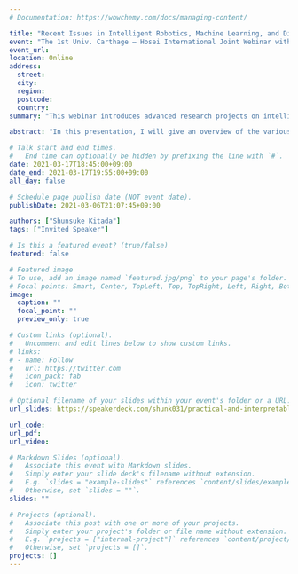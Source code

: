 ```yaml
---
# Documentation: https://wowchemy.com/docs/managing-content/

title: "Recent Issues in Intelligent Robotics, Machine Learning, and Distributed System"
event: "The 1st Univ. Carthage – Hosei International Joint Webinar with honorable support by the Embassy of the Republic of Tunisia in Japan"
event_url:
location: Online
address:
  street:
  city:
  region:
  postcode:
  country:
summary: "This webinar introduces advanced research projects on intelligent robotics, Machine Learning and Distributed System under the joint auspices of the engineering faculties of University of Carthage and Hosei University, IIST: Institute of Integrated Science and Technology, to promote international research and educational collaboration among their affiliated schools."

abstract: "In this presentation, I will give an overview of the various works based on deep learning in our Iyatomi's lab, and especially introduce my research on natural language processing (NLP). Today, deep learning is a fundamental technology that attracts a great deal of attention and has become a keystone of Artificial Intelligence (AI). This technology has demonstrated many outstanding achievements in a variety of tasks. In our lab, for example, we have published various achievements in automatic plant disease diagnosis, cancer diagnosis, content-based image retrieval from brain MRI, cybersecurity, as well as NLP is no exception. NLP is one of a field of AI that gives the machines the ability to read, understand and derive meaning from human languages, and deep learning models have provided excellent performance in this field as well. However, the models generally become a black box that is difficult to interpret for prediction from a human perspective. This presentation will introduce some techniques and models used to interpret the model predictions I am working on, from both basic and applied research aspects. "

# Talk start and end times.
#   End time can optionally be hidden by prefixing the line with `#`.
date: 2021-03-17T18:45:00+09:00
date_end: 2021-03-17T19:55:00+09:00
all_day: false

# Schedule page publish date (NOT event date).
publishDate: 2021-03-06T21:07:45+09:00

authors: ["Shunsuke Kitada"]
tags: ["Invited Speaker"]

# Is this a featured event? (true/false)
featured: false

# Featured image
# To use, add an image named `featured.jpg/png` to your page's folder. 
# Focal points: Smart, Center, TopLeft, Top, TopRight, Left, Right, BottomLeft, Bottom, BottomRight.
image:
  caption: ""
  focal_point: ""
  preview_only: true

# Custom links (optional).
#   Uncomment and edit lines below to show custom links.
# links:
# - name: Follow
#   url: https://twitter.com
#   icon_pack: fab
#   icon: twitter

# Optional filename of your slides within your event's folder or a URL.
url_slides: https://speakerdeck.com/shunk031/practical-and-interpretable-deep-learning-techniques-in-our-iyatomis-lab

url_code:
url_pdf:
url_video:

# Markdown Slides (optional).
#   Associate this event with Markdown slides.
#   Simply enter your slide deck's filename without extension.
#   E.g. `slides = "example-slides"` references `content/slides/example-slides.md`.
#   Otherwise, set `slides = ""`.
slides: ""

# Projects (optional).
#   Associate this post with one or more of your projects.
#   Simply enter your project's folder or file name without extension.
#   E.g. `projects = ["internal-project"]` references `content/project/deep-learning/index.md`.
#   Otherwise, set `projects = []`.
projects: []
---
```


<script async class="speakerdeck-embed" data-id="de984e0c9a2d4934bcb0e6e46b2c4ff8" data-ratio="1.33333333333333" src="//speakerdeck.com/assets/embed.js"></script>
